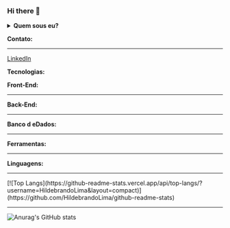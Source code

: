 ### Hi there 👋

<details>
  <summary><b>Quem sous eu?</b></summary>
  Olá, seja bem-vindo ao meu perfil.
  Sou um jovem amante da programação e desde de criança apaixonado por tecnologia.
  Meu início profissional, se deu como estagiário de suporte de TI em um restaurante, por meio da escola profissionalizante. Logo depois, atuei como testador de aplicações, onde trabalhei nesse ramo durante um ano. Além do conhecimento adquirido como tester. Atualmente, trabalho como estagiário em desenvolvimento web.
  Foco em aprendizado contínuo, cursos na área e conquistas de certificações.
  Possuo várias aplicações desenvolvidas por mim, desde freelas até projetos acadêmicos.
</details>

<b>Contato:</b>
<hr />

[LinkedIn](https://www.linkedin.com/in/hildebrando-lima-664bb1130)

<b>Tecnologias:</b>

<b>Front-End:</b>
<hr />


<b>Back-End:</b>
<hr />


<b>Banco d eDados:</b>
<hr />

<b>Ferramentas:</b>
<hr />

<b>Linguagens:</b>
<hr />
[![Top Langs](https://github-readme-stats.vercel.app/api/top-langs/?username=HildebrandoLima&layout=compact)](https://github.com/HildebrandoLima/github-readme-stats)

<b></b>
<hr />

![Anurag's GitHub stats](https://github-readme-stats.vercel.app/api?username=HildebrandoLima&show_icons=true&theme=radical)
